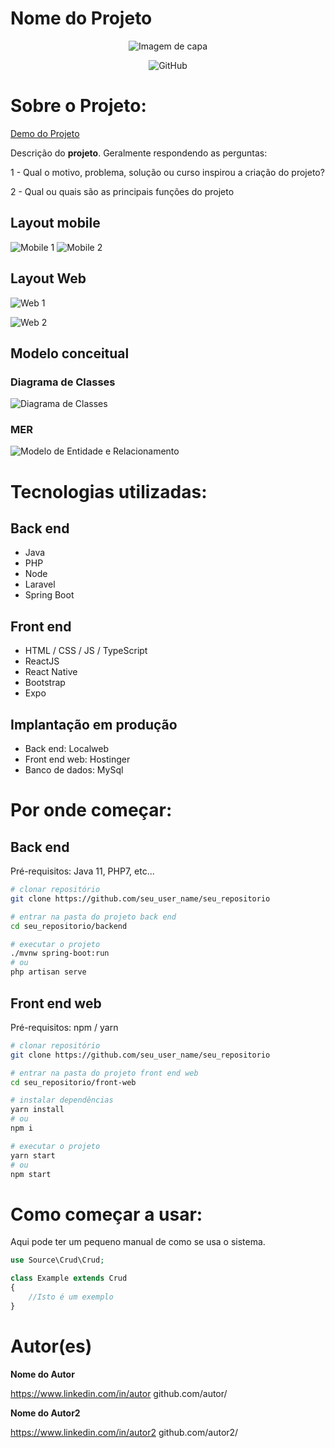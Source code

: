 # Nome do Projeto

<center>

<!-- ![Imagem de capa](https://github.com/seu_user/pasta/imagem.pgn) -->
![Imagem de capa](https://github.com/EvelynGitHub/assets-readme/blob/main/img/capa.png)

</center>
<center>
<!--Site útil para pegar as imagens que aparecem https://shields.io -->

<!-- [![NPM](https://img.shields.io/npm/l/react)](https://github.com/seu_user/pasta/LICENSE) -->
<!-- ![GitHub](https://img.shields.io/github/license/seu_user_name/seu_repositorio) -->

![GitHub](https://img.shields.io/github/license/EvelynGitHub/assets-readme)


</center>

# Sobre o Projeto:

[Demo do Projeto](https://link.para.demo.caso.houver)

Descrição do **projeto**. Geralmente respondendo as perguntas:

1 - Qual o motivo, problema, solução ou curso inspirou a criação do projeto?

2 - Qual ou quais são as principais funções do projeto

## Layout mobile

<!-- Para deixar as imagens lado a lado, devesse colocar os links um ao lado do outro sem quebra de linha-->

<!-- ![Mobile 1](https://github.com/seu_user/pasta/mobile1.png) ![Mobile 2](https://github.com/seu_user/pasta/mobile2.png) -->
![Mobile 1](https://github.com/EvelynGitHub/assets-readme/blob/main/img/home-mobile.png) ![Mobile 2](https://github.com/EvelynGitHub/assets-readme/blob/main/img/home-mobile.png)

## Layout Web

<!-- Para deixar as imagens uma embaixo da outra, devesse colocar os links um embaixo outro com  duas quebras de linha -->

<!-- ![Web 1](https://github.com/seu_user/pasta/mobile1.png)

![Web 2](https://github.com/seu_user/pasta/mobile2.png) -->

![Web 1](https://github.com/EvelynGitHub/assets-readme/blob/main/img/home.png)

![Web 2](https://github.com/EvelynGitHub/assets-readme/blob/main/img/novo-post.png)

## Modelo conceitual

### Diagrama de Classes

<!-- ![Diagrama de Classes](https://github.com/github.com/seu_user/pasta/diagrama_classe.png) -->
![Diagrama de Classes](https://github.com/EvelynGitHub/assets-readme/blob/main/img/classes.png)

### MER

<!-- ![Modelo de Entidade e Relacionamento](https://github.com/github.com/seu_user/pasta/diagrama_classe.png) -->
![Modelo de Entidade e Relacionamento](https://github.com/EvelynGitHub/assets-readme/blob/main/img/mer.png)

# Tecnologias utilizadas:

## Back end

- Java
- PHP
- Node
- Laravel
- Spring Boot

## Front end

- HTML / CSS / JS / TypeScript
- ReactJS
- React Native
- Bootstrap
- Expo

## Implantação em produção

- Back end: Localweb
- Front end web: Hostinger
- Banco de dados: MySql

# Por onde começar:

## Back end

Pré-requisitos: Java 11, PHP7, etc...

```bash
# clonar repositório
git clone https://github.com/seu_user_name/seu_repositorio

# entrar na pasta do projeto back end
cd seu_repositorio/backend

# executar o projeto
./mvnw spring-boot:run
# ou
php artisan serve
```

## Front end web

Pré-requisitos: npm / yarn

```bash
# clonar repositório
git clone https://github.com/seu_user_name/seu_repositorio

# entrar na pasta do projeto front end web
cd seu_repositorio/front-web

# instalar dependências
yarn install
# ou
npm i

# executar o projeto
yarn start
# ou
npm start
```

# Como começar a usar:

Aqui pode ter um pequeno manual de como se usa o sistema.

```php
use Source\Crud\Crud;

class Example extends Crud
{
    //Isto é um exemplo
}
```

# Autor(es)

**Nome do Autor**

https://www.linkedin.com/in/autor
github.com/autor/

**Nome do Autor2**

https://www.linkedin.com/in/autor2
github.com/autor2/

